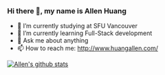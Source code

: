 ### Hi there 👋, my name is Allen Huang

- 🏫 I’m currently studying at SFU Vancouver
- 🌱 I’m currently learning Full-Stack development
- 💬 Ask me about anything
- 📫 How to reach me: http://www.huangallen.com/

[![Allen's github stats](https://github-readme-stats.vercel.app/api?username=Allen)](https://github.com/anuraghazra/github-readme-stats)

<!--
**OkeyDokeyYooo/OkeyDokeyYooo** is a ✨ _special_ ✨ repository because its `README.md` (this file) appears on your GitHub profile.
-->
